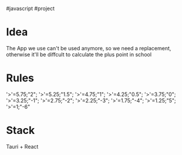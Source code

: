 #javascript #project
# Idea
The App we use can't be used anymore, so we need a replacement, otherwise it'll be diffcult to calculate the plus point in school


# Rules
'>'=5.75;"2";
'>'=5.25;"1.5";
'>'=4.75;"1";
'>'=4.25;"0.5";
'>'=3.75;"0";
'>'=3.25;"-1";
'>'=2.75;"-2";
'>'=2.25;"-3";
'>'=1.75;"-4";
'>'=1.25;"5";
'>'=1;"-6"

# Stack
Tauri + React

